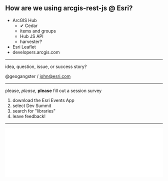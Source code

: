 <!-- .slide: data-background="img/bg-6.png" -->

## How are we using arcgis-rest-js @ Esri?

<ul>
  <li class="fragment">ArcGIS Hub
    <ul>
      <li class="fragment">✔ Cedar</li>
      <li class="fragment">items and groups</li>
      <li class="fragment">Hub JS API</li>
      <li class="fragment">harvester?</li>
    </ul>
  </li>
  <li class="fragment">Esri Leaflet</li>
  <li class="fragment">developers.arcgis.com</li>
</ul>

---

<!-- .slide: data-background="img/bg-6.png" -->

idea, question, issue, or success story?

@geogangster / [john@esri.com](mailto:john@esri.com)

---

<!-- .slide: data-background="img/bg-6.png" -->

please, _please_, **please** fill out a session survey

1. download the Esri Events App
2. select Dev Summit
3. search for "libraries"
4. leave feedback!

---

<!-- .slide: data-background="img/bg-final.jpg" -->

<img class="transparent" src="img/esri-science-logo-white.png">
